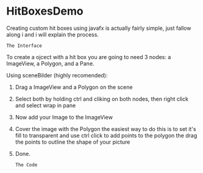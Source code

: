 # HitBoxesDemo
Creating custom hit boxes using javafx is actually fairly simple, just fallow along i and i will explain the process.

    The Interface
    
To create a ojcect with a hit box you are going to need 3 nodes: a ImageView, a Polygon, and a Pane. 

Using sceneBilder (highly recomended):
1. Drag a ImageView and a Polygon on the scene
2. Select both by holding ctrl and cliking on both nodes, then right click and select wrap in pane
3. Now add your Image to the ImageView
4. Cover the image with the Polygon the easiest way to do this is to set it's fill to transparent and use ctrl click to add points to the polygon the  drag the points to outline the shape of your picture
5. Done.

       The Code
       
 

